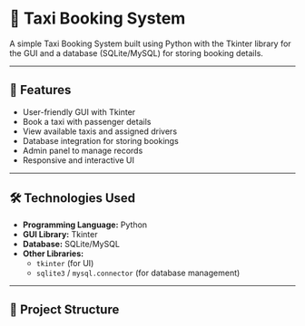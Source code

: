 # 🚖 Taxi Booking System

A simple Taxi Booking System built using Python with the Tkinter library for the GUI and a database (SQLite/MySQL) for storing booking details.

---

## 📌 Features

- User-friendly GUI with Tkinter
- Book a taxi with passenger details
- View available taxis and assigned drivers
- Database integration for storing bookings
- Admin panel to manage records
- Responsive and interactive UI

---

## 🛠 Technologies Used

- **Programming Language:** Python
- **GUI Library:** Tkinter
- **Database:** SQLite/MySQL
- **Other Libraries:** 
  - `tkinter` (for UI)
  - `sqlite3` / `mysql.connector` (for database management)

---

## 📂 Project Structure

